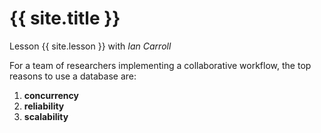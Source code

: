---
---

# {{ site.title }}

Lesson {{ site.lesson }} with *Ian Carroll*

For a team of researchers implementing a collaborative workflow, the top reasons to use a database are:

1. **concurrency**
1. **reliability**
1. **scalability**
